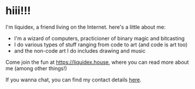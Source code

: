 # hiii!!!

I'm liquidex, a friend living on the Internet. here's a little about me:
- I'm a wizard of computers, practicioner of binary magic and bitcasting
- I do various types of stuff ranging from code to art (and code is art too)
- and the non-code art I do includes drawing and music

Come join the fun at <https://liquidex.house>, where you can read more about me (among other things!)

If you wanna chat, you can find my contact details [here](https://liquidex.house/b?hello).
